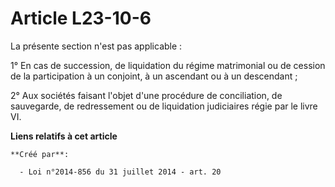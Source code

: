 # Article L23-10-6

La présente section n'est pas applicable : 

1° En cas de succession, de liquidation du régime matrimonial ou de cession de la participation à un conjoint, à un ascendant
ou à un descendant ; 

2° Aux sociétés faisant l'objet d'une procédure de conciliation, de sauvegarde, de redressement ou de liquidation judiciaires
régie par le livre VI.

**Liens relatifs à cet article**

	**Créé par**:

	  - Loi n°2014-856 du 31 juillet 2014 - art. 20
